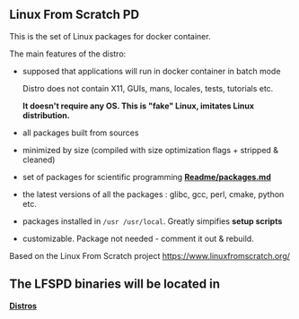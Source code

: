 ## Linux From Scratch PD

This is the set of Linux packages for docker container.

The main features of the distro:
- supposed that applications will run in docker container in batch mode

  Distro does not contain X11, GUIs, mans, locales, tests, tutorials etc.

  <b>It doesn't require any OS. This is "fake" Linux, imitates Linux distribution.</b>
- all packages built from sources
- minimized by size (compiled with size optimization flags + stripped & cleaned)
- set of packages for scientific programming <b>[Readme/packages.md](https://github.com/lfspd/lfspd/blob/main/Readme/packages.md)</b>
- the latest versions of all the packages : glibc, gcc, perl, cmake, python etc.
- packages installed in <code>/usr /usr/local</code>. Greatly simpifies <b>setup scripts</b>
- customizable. Package not needed - comment it out & rebuild.

Based on the Linux From Scratch project https://www.linuxfromscratch.org/

## The LFSPD binaries will be located in 

 <b>[Distros](Distros)</b>
